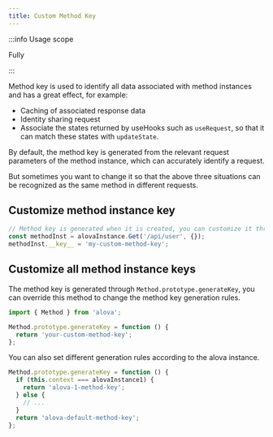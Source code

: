 ```yaml
---
title: Custom Method Key
---
```


:::info Usage scope

Fully

:::

Method key is used to identify all data associated with method instances and has a great effect, for example:

- Caching of associated response data
- Identity sharing request
- Associate the states returned by useHooks such as `useRequest`, so that it can match these states with `updateState`.

By default, the method key is generated from the relevant request parameters of the method instance, which can accurately identify a request.

But sometimes you want to change it so that the above three situations can be recognized as the same method in different requests.

## Customize method instance key

```javascript
// Method key is generated when it is created, you can customize it through __key__
const methodInst = alovaInstance.Get('/api/user', {});
methodInst.__key__ = 'my-custom-method-key';
```

## Customize all method instance keys

The method key is generated through `Method.prototype.generateKey`, you can override this method to change the method key generation rules.

```javascript
import { Method } from 'alova';

Method.prototype.generateKey = function () {
  return 'your-custom-method-key';
};
```

You can also set different generation rules according to the alova instance.

```javascript
Method.prototype.generateKey = function () {
  if (this.context === alovaInstance1) {
    return 'alova-1-method-key';
  } else {
    // ...
  }
  return 'alova-default-method-key';
};
```
